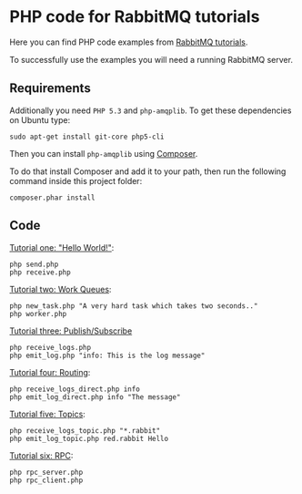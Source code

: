 # PHP code for RabbitMQ tutorials

Here you can find PHP code examples from [RabbitMQ
tutorials](http://www.rabbitmq.com/getstarted.html).

To successfully use the examples you will need a running RabbitMQ server.

## Requirements

Additionally you need `PHP 5.3` and `php-amqplib`. To get these
dependencies on Ubuntu type:

    sudo apt-get install git-core php5-cli

Then you can install `php-amqplib` using [Composer](http://getcomposer.org).

To do that install Composer and add it to your path, then run the following command
inside this project folder:

    composer.phar install

## Code

[Tutorial one: "Hello World!"](http://www.rabbitmq.com/tutorial-one-php.html):

    php send.php
    php receive.php


[Tutorial two: Work Queues](http://www.rabbitmq.com/tutorial-two-php.html):

    php new_task.php "A very hard task which takes two seconds.."
    php worker.php


[Tutorial three: Publish/Subscribe](http://www.rabbitmq.com/tutorial-three-php.html)

    php receive_logs.php
    php emit_log.php "info: This is the log message"

[Tutorial four: Routing](http://www.rabbitmq.com/tutorial-four-php.html):

    php receive_logs_direct.php info
    php emit_log_direct.php info "The message"


[Tutorial five: Topics](http://www.rabbitmq.com/tutorial-five-php.html):

    php receive_logs_topic.php "*.rabbit"
    php emit_log_topic.php red.rabbit Hello

[Tutorial six: RPC](http://www.rabbitmq.com/tutorial-six-php.html):

    php rpc_server.php
    php rpc_client.php
